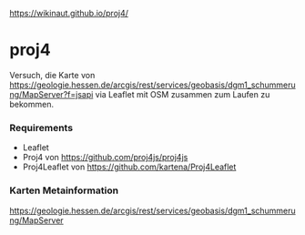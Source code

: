 https://wikinaut.github.io/proj4/


# proj4

Versuch, die Karte von https://geologie.hessen.de/arcgis/rest/services/geobasis/dgm1_schummerung/MapServer?f=jsapi via Leaflet mit OSM zusammen zum Laufen zu bekommen.


### Requirements

* Leaflet
* Proj4 von https://github.com/proj4js/proj4js 
* Proj4Leaflet von https://github.com/kartena/Proj4Leaflet


### Karten Metainformation

https://geologie.hessen.de/arcgis/rest/services/geobasis/dgm1_schummerung/MapServer

